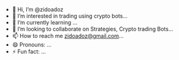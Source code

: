 - 👋 Hi, I’m @zidoadoz
- 👀 I’m interested in trading using crypto bots...
- 🌱 I’m currently learning ...
- 💞️ I’m looking to collaborate on Strategies, Crypto trading Bots...
- 📫 How to reach me zidoadoz@gmail.com...
- 😄 Pronouns: ...
- ⚡ Fun fact: ...

<!---
zidoadoz/zidoadoz is a ✨ special ✨ repository because its `README.md` (this file) appears on your GitHub profile.
You can click the Preview link to take a look at your changes.
--->
